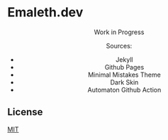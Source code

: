 # Emaleth.dev

<div style="text-align:center">
Work in Progress

Sources:
 - Jekyll
 - Github Pages
 - Minimal Mistakes Theme
 - Dark Skin
 - Automaton Github Action
</div>

## License
[MIT](https://choosealicense.com/licenses/mit/)

